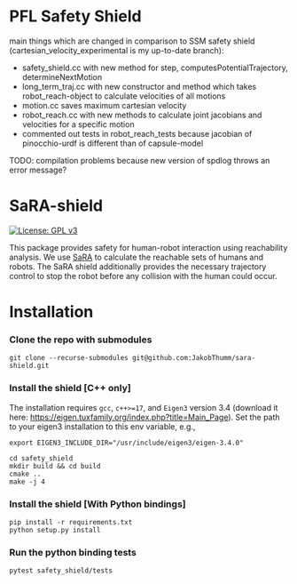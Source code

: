 # PFL Safety Shield

main things which are changed in comparison to SSM safety shield (cartesian_velocity_experimental is my up-to-date branch):

- safety_shield.cc with new method for step, computesPotentialTrajectory, determineNextMotion
- long_term_traj.cc with new constructor and method which takes robot_reach-object to calculate velocities of all motions
- motion.cc saves maximum cartesian velocity
- robot_reach.cc with new methods to calculate joint jacobians and velocities for a specific motion
- commented out tests in robot_reach_tests because jacobian of pinocchio-urdf is different than of capsule-model

TODO: compilation problems because new version of spdlog throws an error message?

# SaRA-shield
[![License: GPL v3](https://img.shields.io/badge/License-GPLv3-blue.svg)](https://www.gnu.org/licenses/gpl-3.0)

This package provides safety for human-robot interaction using reachability analysis.
We use [SaRA](https://github.com/Sven-Schepp/SaRA) to calculate the reachable sets of humans and robots.
The SaRA shield additionally provides the necessary trajectory control to stop the robot before any collision with the human could occur.

# Installation
### Clone the repo with submodules
```
git clone --recurse-submodules git@github.com:JakobThumm/sara-shield.git
```
### Install the shield [C++ only]
The installation requires `gcc`, `c++>=17`, and `Eigen3` version 3.4 (download it here: https://eigen.tuxfamily.org/index.php?title=Main_Page).
Set the path to your eigen3 installation to this env variable, e.g.,
```
export EIGEN3_INCLUDE_DIR="/usr/include/eigen3/eigen-3.4.0"
```

```
cd safety_shield
mkdir build && cd build
cmake ..
make -j 4
```
### Install the shield [With Python bindings]
```
pip install -r requirements.txt
python setup.py install
```
### Run the python binding tests
```
pytest safety_shield/tests
```



